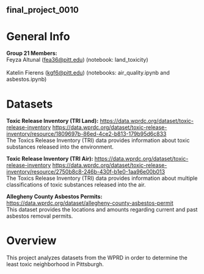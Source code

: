 ## final_project_0010
# General Info
**Group 21
Members:** 
<br> Feyza Altunal (fea36@pitt.edu)
(notebook: land_toxicity)</br>
<br> Katelin Fierens (kgf6@pitt.edu)
(notebooks: air_quality.ipynb and asbestos.ipynb)</br>

# Datasets
**Toxic Release Inventory (TRI Land):**
https://data.wprdc.org/dataset/toxic-release-inventory
https://data.wprdc.org/dataset/toxic-release-inventory/resource/1809697b-86ed-4ce2-b813-179b95d6c833
<br>The Toxics Release Inventory (TRI) data provides information about toxic substances released into the environment.</br>

**Toxic Release Inventory (TRI Air):**
https://data.wprdc.org/dataset/toxic-release-inventory
https://data.wprdc.org/dataset/toxic-release-inventory/resource/2750b8c8-246b-430f-b1e0-1aa96e00b013
<br>The Toxics Release Inventory (TRI) data provides information about multiple classifications of toxic substances released into the air.</br>

**Allegheny County Asbestos Permits:**
https://data.wprdc.org/dataset/allegheny-county-asbestos-permit
<br>This dataset provides the locations and amounts regarding current and past asbestos removal permits.</br>

# Overview
This project analyzes datasets from the WPRD in order to determine the least toxic neighborhood in Pittsburgh.
